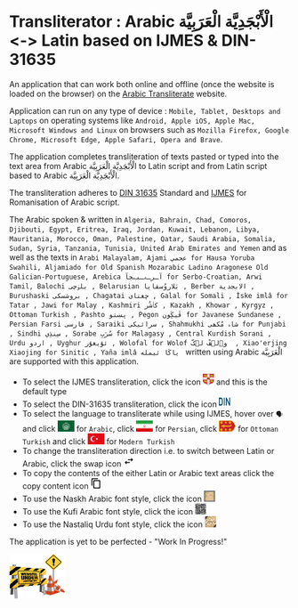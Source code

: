# Transliterator : Arabic الْأَبْجَدِيَّة الْعَرَبِيَّة <-> Latin based on IJMES & DIN-31635
An application that can work both online and offline (once the website is loaded on the browser) on the [Arabic Transliterate](https://vyshantha.github.io/arabictransliterate/) website. 

Application can run on any type of device : ```Mobile, Tablet, Desktops and Laptops``` on operating systems like ```Android, Apple iOS, Apple Mac, Microsoft Windows and Linux``` on browsers such as ```Mozilla Firefox, Google Chrome, Microsoft Edge, Apple Safari, Opera and Brave```.

The application completes transliteration of texts pasted or typed into the text area from Arabic الْأَبْجَدِيَّة الْعَرَبِيَّة  to Latin script and from Latin script based to Arabic الْأَبْجَدِيَّة الْعَرَبِيَّة.

The transliteration adheres to [DIN 31635](https://en.wikipedia.org/wiki/DIN_31635) Standard and [IJMES](https://www.cambridge.org/core/journals/international-journal-of-middle-east-studies/information/author-resources/ijmes-translation-and-transliteration-guide) for Romanisation of Arabic script.

The Arabic spoken & written in ```Algeria, Bahrain, Chad, Comoros, Djibouti, Egypt, Eritrea, Iraq, Jordan, Kuwait, Lebanon, Libya, Mauritania, Morocco, Oman, Palestine, Qatar, Saudi Arabia, Somalia, Sudan, Syria, Tanzania, Tunisia, United Arab Emirates and Yemen``` and as well as the texts in ```Arabi Malayalam, Ajami عجمي for Hausa Yoruba Swahili, Aljamiado for Old Spanish Mozarabic Ladino Aragonese Old Galician-Portuguese, Arebica آـرـەـبـٖٮڄآ for Serbo-Croatian, Arwi Tamil, Balochi بلۏچی , Belarusian بَلاروُسقایا , Berber الابجدية , Burushaski بروشسکی , Chagatai چغتای , Galal for Somali , İske imlâ for Tatar , Jawi for Malay , Kashmiri كٲشُر , Kazakh , Khowar , Kyrgyz , Ottoman Turkish , Pashto پښتو , Pegon ڤَيڮَون for Javanese Sundanese , Persian Farsi فارسی , Saraiki سرائیکی , Shahmukhi شاہ مُکھی for Punjabi , Sindhi سِنڌِي , Sorabe سُرَبِ for Malagasy , Central Kurdish Sorani , Urdu اردو , Uyghur ئۇيغۇر , Wolofal for Wolof وࣷلࣷفْ لࣵکّ  , Xiao'erjing  Xiaojing for Sinitic , Yaña imlâ ياڭا ئيملە ``` written using Arabic الْعَرَبِيَّة are supported with this application.

- To select the IJMES transliteration, click the icon <img src="./IJMES.png" width="20px" height="20px" /> and this is the default type
- To select the DIN-31635 transliteration, click the icon <img src="./DIN.png" width="20px" height="20px" />
- To select the language to transliterate while using IJMES, hover over ```🗣``` and click <img src="./Flag_of_the_Arab_League.png" width="30px" height="20px" /> for ```Arabic```, click <img src="./Flag_of_Iran.png" width="30px" height="20px" /> for ```Persian```, click <img src="./Flag_Ottoman_Turkish.png" width="30px" height="20px" /> for ```Ottoman Turkish``` and click <img src="./Flag_of_Turkey.png" width="30px" height="20px" /> for ```Modern Turkish```
- To change the transliteration direction i.e. to switch between Latin or Arabic, click the swap icon <img src="./swap-horiz-64.png" width="20px" height="20px" />  
- To copy the contents of the either Latin or Arabic text areas click the copy content icon <img src="./content-copy-64.png" width="20px" height="20px" /> 
- To use the Naskh Arabic font style, click the icon <img src="./Naskh.png" width="20px" height="20px" />
- To use the Kufi Arabic font style, click the icon <img src="./Kufi.png" width="20px" height="20px" />
- To use the Nastaliq Urdu font style, click the icon <img src="./Nastaliq.png" width="20px" height="20px" />

The application is yet to be perfected - "Work In Progress!" 

  <img src="https://github.com/Vyshantha/multiscripteditor/blob/main/editorClient/src/assets/images/keyboard_to_construct.png" data-canonical-src="https://github.com/Vyshantha/multiscripteditor/blob/main/editorClient/src/assets/images/keyboard_to_construct.png" width="100" height="80" />
